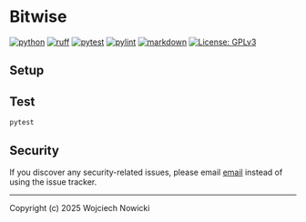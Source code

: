 # Bitwise

[![python](https://img.shields.io/badge/Python-3.10-3776AB.svg?style=flat&logo=python&logoColor=white)](https://www.python.org)
[![ruff](https://github.com/wnowicki/bitwise/workflows/Ruff/badge.svg)](https://github.com/wnowicki/bitwise/actions?query=branch%3Amain)
[![pytest](https://github.com/wnowicki/bitwise/workflows/Pytest/badge.svg)](https://github.com/wnowicki/bitwise/actions?query=branch%3Amain)
[![pylint](https://github.com/wnowicki/bitwise/workflows/Pylint/badge.svg)](https://github.com/wnowicki/bitwise/actions?query=branch%3Amain)
[![markdown](https://github.com/wnowicki/bitwise/workflows/Markdown%20Lint/badge.svg)](https://github.com/wnowicki/bitwise/actions?query=branch%3Amain)
[![License: GPLv3](https://img.shields.io/badge/License-MIT-blue.svg)](https://license.md/licenses/mit-license/)

## Setup

## Test

```shell
pytest
```

## Security

If you discover any security-related issues, please email [email](mailto:wnowicki@me.com) instead of using the issue tracker.

---
Copyright (c) 2025 Wojciech Nowicki
